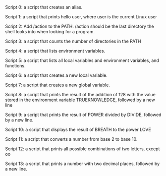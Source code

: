 Script 0: a script that creates an alias.

Script 1: a script that prints hello user, where user is the current Linux user

Script 2: Add /action to the PATH. /action should be the last directory the shell looks into when looking for a program.

Script 3: a script that counts the number of directories in the PATH

Script 4: a script that lists environment variables.

Script 5: a script that lists all local variables and environment variables, and functions.

Script 6: a script that creates a new local variable.

Script 7: a script that creates a new global variable.

Script 8: a script that prints the result of the addition of 128 with the value stored in the environment variable TRUEKNOWLEDGE, followed by a new line

Script 9: a script that prints the result of POWER divided by DIVIDE, followed by a new line.

Script 10: a script that displays the result of BREATH to the power LOVE

Script 11: a script that converts a number from base 2 to base 10.

Script 12: a script that prints all possible combinations of two letters, except oo

Script 13: a script that prints a number with two decimal places, followed by a new line.

